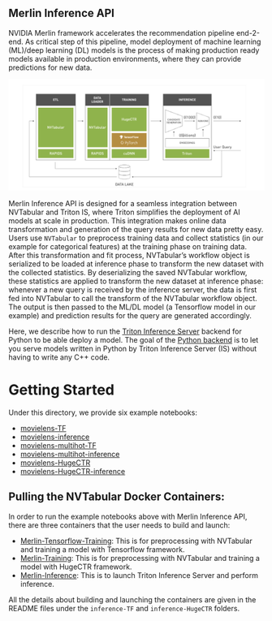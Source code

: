 ## Merlin Inference API

NVIDIA Merlin framework accelerates the recommendation pipeline end-2-end. As critical step of this pipeline, model deployment of machine learning (ML)/deep learning (DL) models is the process of making production ready models available in production environments, where they can provide predictions for new data.

![Merlin Framework](../../images/merlin_framework.png)

Merlin Inference API is designed for a seamless integration between NVTabular and Triton IS, where Triton simplifies the deployment of AI models at scale in
production. This integration makes online data transformation and generation of the query results for new data pretty easy. Users use `NVTabular` to preprocess training data and collect statistics (in our example for categorical features) at the training phase on training data. After this transformation and fit process, NVTabular’s workflow object is serialized to be loaded at inference phase to transform the new dataset with the collected statistics. By deserializing the saved NVTabular workflow, these statistics are applied to transform the new dataset at inference phase: whenever a new query is received by the inference server, the data is first fed into NVTabular to call the transform of the NVTabular workflow object. The output is then passed to the ML/DL model (a Tensorflow model in our example) and prediction results for the query are generated accordingly.

Here, we describe how to run the [Triton Inference Server](https://github.com/triton-inference-server/server) backend for Python to be able deploy a model. The goal of the [Python backend](https://github.com/triton-inference-server/python_backend) is to let you serve models written in Python by Triton Inference Server (IS) without having to write any C++ code. 

# Getting Started 

Under this directory, we provide six example notebooks: 
- [movielens-TF](https://github.com/NVIDIA/NVTabular/blob/main/examples/inference_triton/inference-TF/movielens-TF.ipynb)  
- [movielens-inference](https://github.com/NVIDIA/NVTabular/blob/main/examples/inference_triton/inference-TF/movielens_inference.ipynb)
- [movielens-multihot-TF](https://github.com/NVIDIA/NVTabular/blob/main/examples/inference_triton/inference-TF/movielens-multihot-TF.ipynb)  
- [movielens-multihot-inference](https://github.com/NVIDIA/NVTabular/blob/main/examples/inference_triton/inference-TF/movielens-multihot-inference.ipynb)
- [movielens-HugeCTR](https://github.com/NVIDIA/NVTabular/blob/main/examples/inference_triton/inference-HugeCTR/movielens-HugeCTR.ipynb)
- [movielens-HugeCTR-inference](https://github.com/NVIDIA/NVTabular/blob/main/examples/inference_triton/inference-HugeCTR/movielens-HugeCTR-inference.ipynb) 

## Pulling the NVTabular Docker Containers:

In order to run the example notebooks above with Merlin Inference API, there are three containers that the user needs to build and launch:

- [Merlin-Tensorflow-Training](https://ngc.nvidia.com/containers/nvstaging:merlin:merlin-tensorflow-training): This is for preprocessing with NVTabular and training a model with Tensorflow framework. 
- [Merlin-Training](https://ngc.nvidia.com/containers/nvstaging:merlin:merlin-training): This is for preprocessing with NVTabular and training a model with HugeCTR framework. 
- [Merlin-Inference](https://ngc.nvidia.com/containers/nvstaging:merlin:merlin-inference): This is to launch Triton Inference Server and perform inference.

All the details about building and launching the containers are given in the README files under the `inference-TF` and `inference-HugeCTR` folders.
